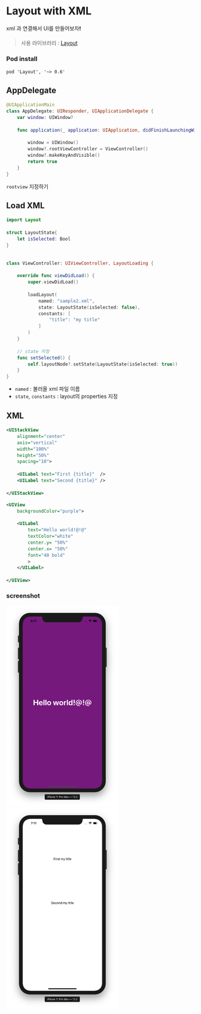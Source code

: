 # Layout with XML

xml 과 연결해서 UI를 만들어보자❗️

> 사용 라이브러리 : [Layout](https://github.com/nicklockwood/layout)

### Pod install

```
pod 'Layout', '~> 0.6'
```

## AppDelegate

```swift
@UIApplicationMain
class AppDelegate: UIResponder, UIApplicationDelegate {
    var window: UIWindow?
    
    func application(_ application: UIApplication, didFinishLaunchingWithOptions launchOptions: [UIApplication.LaunchOptionsKey: Any]?) -> Bool {
        
        window = UIWindow()
        window?.rootViewController = ViewController()
        window?.makeKeyAndVisible()
        return true
    }
}
```

`rootview` 지정하기

## Load XML

```swift
import Layout

struct LayoutState{
    let isSelected: Bool
}
```

```swift

class ViewController: UIViewController, LayoutLoading {

    override func viewDidLoad() {
        super.viewDidLoad()

        loadLayout(
            named: "sample2.xml",
            state: LayoutState(isSelected: false),
            constants: [
                "title": "my title"
            ]
        )
    }

    // state 지정 
    func setSelected() {
        self.layoutNode?.setState(LayoutState(isSelected: true))
    }
}
```

- `named` : 불러올 xml 파일 이름
- `state`, `constants` : layout의 properties 지정 


## XML

```xml
<UIStackView
    alignment="center"
    axis="vertical"
    width="100%"
    height="50%"
    spacing="10">
    
    <UILabel text="First {title}"  />
    <UILabel text="Second {title}" />
    
</UIStackView>
```

```xml
<UIView
    backgroundColor="purple">
     
    <UILabel
        text="Hello world!@!@"
        textColor="white"
        center.y= "50%"
        center.x= "50%"
        font="40 bold"
        >
    </UILabel>
    
</UIView>

```

### screenshot

<img src="./screenshots/layout1.png" width="300"> <img src="./screenshots/layout2.png" width="300">

